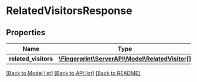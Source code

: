 # RelatedVisitorsResponse

## Properties
Name | Type | Description | Notes
------------ | ------------- | ------------- | -------------
**related_visitors** | [**\Fingerprint\ServerAPI\Model\RelatedVisitor[]**](RelatedVisitor.md) |  | 

[[Back to Model list]](../../README.md#documentation-for-models) [[Back to API list]](../../README.md#documentation-for-api-endpoints) [[Back to README]](../../README.md)

